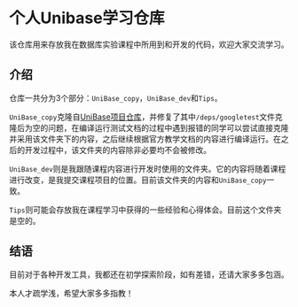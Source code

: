 # 个人Unibase学习仓库

该仓库用来存放我在数据库实验课程中所用到和开发的代码，欢迎大家交流学习。

## 介绍

仓库一共分为3个部分：`UniBase_copy`，`UniBase_dev`和`Tips`。

`UniBase_copy`克隆自[UniBase项目仓库](https://github.com/ThatcherChen/UniBase)，并修复了其中`/deps/googletest`文件克隆后为空的问题，在编译运行测试文档的过程中遇到报错的同学可以尝试直接克隆并采用该文件夹下的内容，之后继续根据官方教学文档的内容进行编译运行。在之后的开发过程中，该文件夹的内容除非必要均不会被修改。

`UniBase_dev`则是我跟随课程内容进行开发时使用的文件夹。它的内容将随着课程进行改变，是我提交课程项目的位置。目前该文件夹的内容和`UniBase_copy`一致。

`Tips`则可能会存放我在课程学习中获得的一些经验和心得体会。目前这个文件夹是空的。

## 结语

目前对于各种开发工具，我都还在初学探索阶段，如有差错，还请大家多多包涵。

本人才疏学浅，希望大家多多指教！